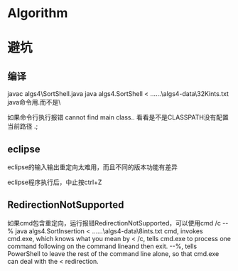 # Algorithm

# 避坑
## 编译
javac algs4\SortShell.java
java algs4.SortShell < ..\..\..\algs4-data\32Kints.txt
java命令用.而不是\

如果命令行执行报错 cannot find main class..
看看是不是CLASSPATH没有配置当前路径 .;

## eclipse
eclipse的输入输出重定向太难用，而且不同的版本功能有差异

eclipse程序执行后，中止按ctrl+Z

## RedirectionNotSupported
如果cmd包含重定向，运行报错RedirectionNotSupported，可以使用cmd /c --% java algs4.SortInsertion < ..\..\..\algs4-data\8ints.txt
cmd, invokes cmd.exe, which knows what you mean by <
/c, tells cmd.exe to process one command following on the command lineand then exit.
--%, tells PowerShell to leave the rest of the command line alone, so that cmd.exe can deal with the < redirection.